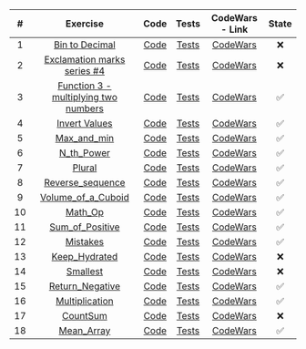 | # | Exercise  | Code  | Tests | CodeWars - Link | State |
|:-:|:-:|:-:|:-:|:-:|:-:|
| 1 | [Bin to Decimal](https://github.com/lfteixeira996/CodeWars/blob/master/C/8kyu/Bin%20to%20Decimal/README.md) 														| [Code](https://github.com/lfteixeira996/CodeWars/blob/master/C/8kyu/Bin%20to%20Decimal/Bin_to_Decimal.c) 											| [Tests](https://github.com/lfteixeira996/CodeWars/blob/master/C/8kyu/Bin%20to%20Decimal/tests.c) 									|[CodeWars]() 																												|:x:|
| 2 | [Exclamation marks series #4](https://github.com/lfteixeira996/CodeWars/blob/master/C/8kyu/Exclamation%20marks%20series%20%234/README.md) 						| [Code](https://github.com/lfteixeira996/CodeWars/blob/master/C/8kyu/Exclamation%20marks%20series%20%234/marks_series_4.c) 						| [Tests](https://github.com/lfteixeira996/CodeWars/blob/master/C/8kyu/Exclamation%20marks%20series%20%234/tests.c) 				|[CodeWars]()																												|:x:|
| 3 | [Function 3 - multiplying two numbers](https://github.com/lfteixeira996/CodeWars/blob/master/C/8kyu/Function%203%20-%20multiplying%20two%20numbers/README.md) 	| [Code](https://github.com/lfteixeira996/CodeWars/blob/master/C/8kyu/Function%203%20-%20multiplying%20two%20numbers/multiplying_two_numbers.c) 	| [Tests](https://github.com/lfteixeira996/CodeWars/blob/master/C/8kyu/Function%203%20-%20multiplying%20two%20numbers/tests.c) 		|[CodeWars](https://www.codewars.com/kata/function-3-multiplying-two-numbers/train/c) 										|:white_check_mark:|
| 4 | [Invert Values](https://github.com/lfteixeira996/CodeWars/blob/master/C/8kyu/Invert%20Values/README.md) 															| [Code](https://github.com/lfteixeira996/CodeWars/blob/master/C/8kyu/Invert%20Values/Invert_values.c) 												| [Tests](https://github.com/lfteixeira996/CodeWars/blob/master/C/8kyu/Invert%20Values/tests.c) 									|[CodeWars](https://www.codewars.com/kata/invert-values/train/c) 															|:white_check_mark:|
| 5 | [Max_and_min](https://github.com/lfteixeira996/CodeWars/blob/master/C/8kyu/Max_and_min/README.md) 																| [Code](https://github.com/lfteixeira996/CodeWars/blob/master/C/8kyu/Max_and_min/Max_and_min.c) 													| [Tests](https://github.com/lfteixeira996/CodeWars/blob/master/C/8kyu/Max_and_min/tests.c) 										|[CodeWars](https://www.codewars.com/kata/find-maximum-and-minimum-values-of-a-list/train/c)								|:white_check_mark:|
| 6 | [N_th_Power](https://github.com/lfteixeira996/CodeWars/blob/master/C/8kyu/N_th_Power/README.md) 																	| [Code](https://github.com/lfteixeira996/CodeWars/blob/master/C/8kyu/N_th_Power/N_th_Power.c) 														| [Tests](https://github.com/lfteixeira996/CodeWars/blob/master/C/8kyu/N_th_Power/tests.c) 											|[CodeWars](https://www.codewars.com/kata/57d814e4950d8489720008db/train/c) 												|:white_check_mark:|
| 7 | [Plural](https://github.com/lfteixeira996/CodeWars/blob/master/C/8kyu/Plural/README.md) 																			| [Code](https://github.com/lfteixeira996/CodeWars/blob/master/C/8kyu/Plural/plural.c) 																| [Tests](https://github.com/lfteixeira996/CodeWars/blob/master/C/8kyu/Plural/tests.c) 												|[CodeWars](https://www.codewars.com/kata/52ceafd1f235ce81aa00073a/train/c) 												|:white_check_mark:|
| 8 | [Reverse_sequence](https://github.com/lfteixeira996/CodeWars/blob/master/C/8kyu/Reverse_sequence/README.md) 														| [Code](https://github.com/lfteixeira996/CodeWars/blob/master/C/8kyu/Reverse_sequence/Reverse_sequence.c) 											| [Tests](https://github.com/lfteixeira996/CodeWars/blob/master/C/8kyu/Reverse_sequence/tests.c) 									|[CodeWars](https://www.codewars.com/kata/5a00e05cc374cb34d100000d/train/c) 												|:white_check_mark:|
| 9 | [Volume_of_a_Cuboid](https://github.com/lfteixeira996/CodeWars/blob/master/C/8kyu/Volume_of_a_Cuboid/README.md) 													| [Code](https://github.com/lfteixeira996/CodeWars/blob/master/C/8kyu/Volume_of_a_Cuboid/Volume_of_a_Cuboid.c) 										| [Tests](https://github.com/lfteixeira996/CodeWars/blob/master/C/8kyu/Volume_of_a_Cuboid/tests.c) 									|[CodeWars](https://www.codewars.com/kata/volume-of-a-cuboid/train/c) 														|:white_check_mark:|
| 10 |[Math_Op](https://github.com/lfteixeira996/CodeWars/tree/master/C/8kyu/Math_Op/README.md) 																		| [Code](https://github.com/lfteixeira996/CodeWars/tree/master/C/8kyu/Math_Op/Math_Op.c)															| [Tests](https://github.com/lfteixeira996/CodeWars/tree/master/C/8kyu/Math_Op/tests.c)												|[CodeWars](https://www.codewars.com/kata/basic-mathematical-operations)													|:white_check_mark:|
| 11 |[Sum_of_Positive](https://github.com/lfteixeira996/CodeWars/tree/master/C/8kyu/Sum_of_Positive/README.md) 														| [Code](https://github.com/lfteixeira996/CodeWars/tree/master/C/8kyu/Sum_of_Positive/Sum_of_Positive.c)											| [Tests](https://github.com/lfteixeira996/CodeWars/tree/master/C/8kyu/Sum_of_Positive/tests.c)										|[CodeWars](https://www.codewars.com/kata/sum-of-positive/train/c)															|:white_check_mark:|
| 12 |[Mistakes](https://github.com/lfteixeira996/CodeWars/tree/master/C/8kyu/Mistakes/README.md) 																		| [Code](https://github.com/lfteixeira996/CodeWars/tree/master/C/8kyu/Mistakes/Mistakes.c)															| [Tests](https://github.com/lfteixeira996/CodeWars/tree/master/C/8kyu/Mistakes/tests.c)											|[CodeWars](https://www.codewars.com/kata/correct-the-mistakes-of-the-character-recognition-software/train/c)				|:white_check_mark:|
| 13 |[Keep_Hydrated](https://github.com/lfteixeira996/CodeWars/tree/master/C/8kyu/Keep_Hydrated/README.md) 															| [Code](https://github.com/lfteixeira996/CodeWars/tree/master/C/8kyu/Keep_Hydrated/Keep_Hydrated.c)												| [Tests](https://github.com/lfteixeira996/CodeWars/tree/master/C/8kyu/Keep_Hydrated/tests.c)										|[CodeWars](https://www.codewars.com/kata/keep-hydrated-1/train/c)															|:x:|
| 14 |[Smallest](https://github.com/lfteixeira996/CodeWars/tree/master/C/8kyu/Smallest/README.md) 																		| [Code](https://github.com/lfteixeira996/CodeWars/tree/master/C/8kyu/Smallest/Smallest.c)															| [Tests](https://github.com/lfteixeira996/CodeWars/tree/master/C/8kyu/Smallest/tests.c)											|[CodeWars](https://www.codewars.com/kata/find-the-smallest-integer-in-the-array/train/c)									|:x:|
| 15 |[Return_Negative](https://github.com/lfteixeira996/CodeWars/tree/master/C/8kyu/Return_Negative/README.md) 														| [Code](https://github.com/lfteixeira996/CodeWars/tree/master/C/8kyu/Return_Negative/Return_Negative.c)											| [Tests](https://github.com/lfteixeira996/CodeWars/tree/master/C/8kyu/Return_Negative/tests.c)										|[CodeWars](https://www.codewars.com/kata/return-negative/c)																|:white_check_mark:|
| 16 |[Multiplication](https://github.com/lfteixeira996/CodeWars/tree/master/C/8kyu/Multiplication/README.md) 															| [Code](https://github.com/lfteixeira996/CodeWars/tree/master/C/8kyu/Multiplication/Multiplication.c)												| [Tests](https://github.com/lfteixeira996/CodeWars/tree/master/C/8kyu/Multiplication/tests.c)										|[CodeWars](https://www.codewars.com/kata/simple-multiplication/train/c)													|:white_check_mark:|
| 17 |[CountSum](https://github.com/lfteixeira996/CodeWars/tree/master/C/8kyu/CountSum/README.md) 																		| [Code](https://github.com/lfteixeira996/CodeWars/tree/master/C/8kyu/CountSum/CountSum.c)															| [Tests](https://github.com/lfteixeira996/CodeWars/tree/master/C/8kyu/CountSum/tests.c)											|[CodeWars](https://www.codewars.com/kata/count-of-positives-slash-sum-of-negatives/train/c/5be98f232a37b2bb7b00028c)		|:x:|
| 18 |[Mean_Array](https://github.com/lfteixeira996/CodeWars/tree/master/C/8kyu/Mean_Array/README.md) 																	| [Code](https://github.com/lfteixeira996/CodeWars/tree/master/C/8kyu/Mean_Array/Mean_Array.c)														| [Tests](https://github.com/lfteixeira996/CodeWars/tree/master/C/8kyu/Mean_Array/tests.c)											|[CodeWars](https://www.codewars.com/kata/563e320cee5dddcf77000158/train/c)													|:white_check_mark:|
